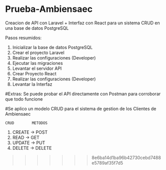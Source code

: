 # Prueba-Ambiensaec
Creacion de API con Laravel + Interfaz con React para un sistema CRUD en una base de datos PostgreSQL

Pasos resumidos:
1) Inicializar la base de datos PostgreSQL
2) Crear el proyecto Laravel
3) Realizar las configuraciones (Developer)
4) Ejecutar las migraciones
5) Levantar el servidor API
6) Crear Proyecto React
7) Realizar las configuraciones (Developer)
8) Levantar la Interfaz

#Extras:
Se puede probar el API directamente con Postman para corroborar que todo funcione

#Se aplico un modelo CRUD para el sistema de gestion de los Clientes de Ambiensaec

    CRUD        METODOS
1) CREATE ->  POST
2) READ ->  GET
3) UPDATE ->  PUT
4) DELETE ->  DELETE

>>>>>>> 8e6ba14d1ba96b42730cebd7488e5789af35f7d5
